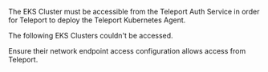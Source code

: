 The EKS Cluster must be accessible from the Teleport Auth Service in order for Teleport to deploy the Teleport Kubernetes Agent.

The following EKS Clusters couldn't be accessed.

Ensure their network endpoint access configuration allows access from Teleport.